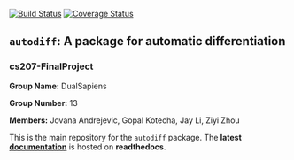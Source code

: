 [![Build Status](https://travis-ci.org/DualSapiens/cs207-FinalProject.svg?branch=master)](https://travis-ci.org/DualSapiens/cs207-FinalProject.svg?branch=master)
[![Coverage Status](https://coveralls.io/repos/github/DualSapiens/cs207-FinalProject/badge.svg?branch=master)](https://coveralls.io/github/DualSapiens/cs207-FinalProject?branch=master)

## `autodiff`: A package for automatic differentiation
### cs207-FinalProject

**Group Name:** DualSapiens

**Group Number:** 13

**Members:** Jovana Andrejevic, Gopal Kotecha, Jay Li, Ziyi Zhou

This is the main repository for the `autodiff` package.
The **latest [documentation]** is hosted on **readthedocs**.

[documentation]: https://autodiff.readthedocs.io/en/latest
